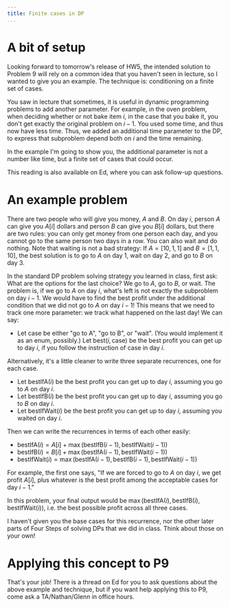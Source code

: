 ```yaml
---
title: Finite cases in DP
...
```


# A bit of setup

Looking forward to tomorrow's release of HW5, the intended solution to Problem 9 will rely on a common idea that you haven't seen in lecture, so I wanted to give you an example. The technique is: conditioning on a finite set of cases.

You saw in lecture that sometimes, it is useful in dynamic programming problems to add another parameter. For example, in the oven problem, when deciding whether or not bake item $i$, in the case that you bake it, you don't get exactly the original problem on $i-1$. You used some time, and thus now have less time. Thus, we added an additional time parameter to the DP, to express that subproblem depend both on $i$ and the time remaining.

In the example I'm going to show you, the additional parameter is not a number like time, but a finite set of cases that could occur.

This reading is also available on Ed, where you can ask follow-up questions. 

# An example problem

There are two people who will give you money, $A$ and $B$. On day $i$, person $A$ can give you $A[i]$ dollars and person $B$ can give you $B[i]$ dollars, but there are two rules: you can only get money from one person each day, and you cannot go to the same person two days in a row. You can also wait and do nothing. Note that waiting is not a bad strategy: If $A = [10, 1, 1]$ and $B = [1, 1, 10]$, the best solution is to go to $A$ on day 1, wait on day 2, and go to $B$ on day 3. 

In the standard DP problem solving strategy you learned in class, first ask: What are the options for the last choice? We go to $A$, go to $B$, or wait. The problem is, if we go to $A$ on day $i$, what's left is not exactly the subproblem on day $i-1$. We would have to find the best profit under the additional condition that we did not go to $A$ on day $i-1$! This means that we need to track one more parameter: we track what happened on the last day! We can say:

* Let $\text{case}$ be either "go to A", "go to B", or "wait". (You would implement it as an enum, possibly.) Let $\text{best}(i, \text{case})$ be the best profit you can get up to day $i$, if you follow the instruction of $\text{case}$ in day $i$.

Alternatively, it's a little cleaner to write three separate recurrences, one for each case. 

* Let $\text{bestIfA}(i)$ be the best profit you can get up to day $i$, assuming you go to $A$ on day $i$.
* Let $\text{bestIfB}(i)$ be the best profit you can get up to day $i$, assuming you go to $B$ on day $i$.
* Let $\text{bestIfWait}(i)$ be the best profit you can get up to day $i$, assuming you waited on day $i$. 

Then we can write the recurrences in terms of each other easily:

* $\text{bestIfA}(i) = A[i] + \max(\text{bestIfB}(i-1), \text{bestIfWait}(i-1))$
* $\text{bestIfB}(i) = B[i] + \max(\text{bestIfA}(i-1), \text{bestIfWait}(i-1))$
* $\text{bestIfWait}(i) = \max(\text{bestIfA}(i-1), \text{bestIfB}(i-1), \text{bestIfWait}(i-1))$

For example, the first one says, "If we are forced to go to $A$ on day $i$, we get profit $A[i]$, plus whatever is the best profit among the acceptable cases for day $i-1$."

In this problem, your final output would be $\max(\text{bestIfA}(i), \text{bestIfB}(i), \text{bestIfWait}(i))$, i.e. the best possible profit across all three cases. 

I haven't given you the base cases for this recurrence, nor the other later parts of Four Steps of solving DPs that we did in class. Think about those on your own!

# Applying this concept to P9

That's your job! There is a thread on Ed for you to ask questions about the above example and technique, but if you want help applying this to P9, come ask a TA/Nathan/Glenn in office hours.